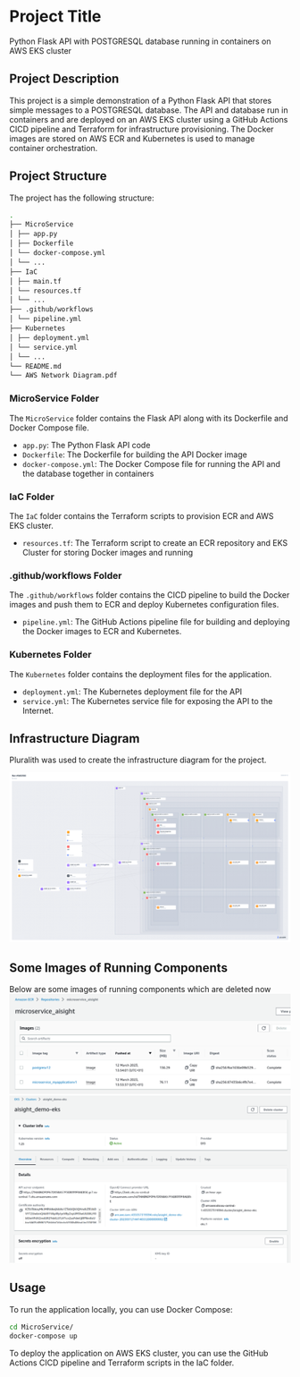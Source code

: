 # Project Title

Python Flask API with POSTGRESQL database running in containers on AWS EKS cluster

## Project Description

This project is a simple demonstration of a Python Flask API that stores simple messages to a POSTGRESQL database. The API and database run in containers and are deployed on an AWS EKS cluster using a GitHub Actions CICD pipeline and Terraform for infrastructure provisioning. The Docker images are stored on AWS ECR and Kubernetes is used to manage container orchestration.

## Project Structure

The project has the following structure:

```bash
.
├── MicroService
│ ├── app.py
│ ├── Dockerfile
│ └── docker-compose.yml
│ └── ...
├── IaC
│ ├── main.tf
│ └── resources.tf
│ └── ...
├── .github/workflows
│ └── pipeline.yml
├── Kubernetes
│ ├── deployment.yml
│ └── service.yml
│ └── ...
└── README.md
└── AWS Network Diagram.pdf
```

### MicroService Folder

The `MicroService` folder contains the Flask API along with its Dockerfile and Docker Compose file.

- `app.py`: The Python Flask API code
- `Dockerfile`: The Dockerfile for building the API Docker image
- `docker-compose.yml`: The Docker Compose file for running the API and the database together in containers

### IaC Folder

The `IaC` folder contains the Terraform scripts to provision ECR and AWS EKS cluster.

- `resources.tf`: The Terraform script to create an ECR repository and EKS Cluster for storing Docker images and running

### .github/workflows Folder

The `.github/workflows` folder contains the CICD pipeline to build the Docker images and push them to ECR and deploy Kubernetes configuration files.

- `pipeline.yml`: The GitHub Actions pipeline file for building and deploying the Docker images to ECR and Kubernetes.

### Kubernetes Folder

The `Kubernetes` folder contains the deployment files for the application.

- `deployment.yml`: The Kubernetes deployment file for the API
- `service.yml`: The Kubernetes service file for exposing the API to the Internet.

## Infrastructure Diagram

Pluralith was used to create the infrastructure diagram for the project.

![Infrastructure Diagram](diagram.png)

## Some Images of Running Components

Below are some images of running components which are deleted now
![ECR Diagram](s1.png)
![EKS cluster Diagram](s2.png)


## Usage

To run the application locally, you can use Docker Compose:

```bash
cd MicroService/
docker-compose up
```
To deploy the application on AWS EKS cluster, you can use the GitHub Actions CICD pipeline and Terraform scripts in the IaC folder.